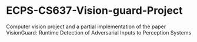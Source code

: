 # ECPS-CS637-Vision-guard-Project
Computer vision project and a partial implementation of the paper VisionGuard: Runtime Detection of Adversarial Inputs to Perception Systems
